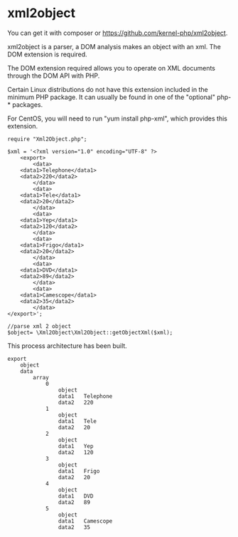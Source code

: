 # xml2object

You can get it with composer or https://github.com/kernel-php/xml2object.

xml2object is a parser, a DOM analysis makes an object with an xml. The DOM extension is required.

The DOM extension required allows you to operate on XML documents through the DOM API with PHP. 

Certain Linux distributions do not have this extension included in the minimum PHP package. It can usually be found in one of the "optional" php-* packages.

For CentOS, you will need to run "yum install php-xml", which provides this extension.


    require "Xml2Object.php";

    $xml = '<?xml version="1.0" encoding="UTF-8" ?>
        <export>
            <data>
		<data1>Telephone</data1>
		<data2>220</data2>
            </data>
            <data>
		<data1>Tele</data1>
		<data2>20</data2>
            </data>
            <data>
		<data1>Yep</data1>
		<data2>120</data2>
            </data>
            <data>
		<data1>Frigo</data1>
		<data2>20</data2>
            </data>
            <data>
		<data1>DVD</data1>
		<data2>89</data2>
            </data>
            <data>
		<data1>Camescope</data1>
		<data2>35</data2>
            </data>
    </export>';

    //parse xml 2 object
    $object= \Xml2Object\Xml2Object::getObjectXml($xml);

This process architecture has been built.

    export 	
        object
        data 	
            array
                0 	
                    object
                    data1 	Telephone
                    data2 	220
                1 	
                    object
                    data1 	Tele
                    data2 	20
                2 	
                    object
                    data1 	Yep
                    data2 	120
                3 	
                    object
                    data1 	Frigo
                    data2 	20
                4 	
                    object
                    data1 	DVD
                    data2 	89
                5 	
                    object
                    data1 	Camescope
                    data2 	35
